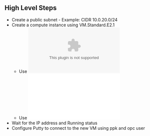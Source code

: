 ## High Level Steps
* Create a public subnet - Example: CIDR 10.0.20.0/24
* Create a compute instance using VM.Standard.E2.1
  * Use ![mykey.pub](../mykeys.zip)
  * Use ![cloud-init.txt](../cloud-init.txt)
* Wait for the IP address and Running status
* Configure Putty to connect to the new VM using ppk and opc user
